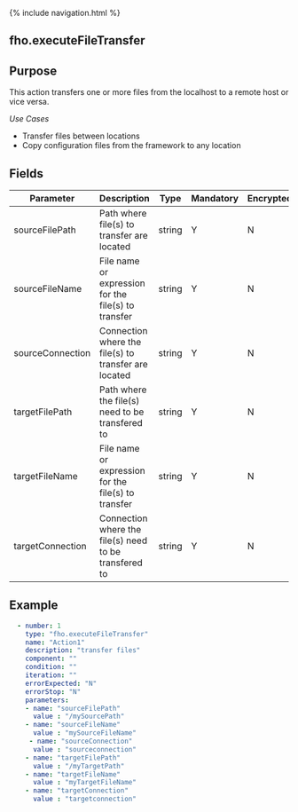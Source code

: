 {% include navigation.html %}
## fho.executeFileTransfer
## Purpose
This action transfers one or more files from the localhost to a remote host or vice versa.

*Use Cases*
* Transfer files between locations
* Copy configuration files from the framework to any location

## Fields

|Parameter|Description|Type|Mandatory|Encrypted|
|---------|-----------|----|---------|---------|
|sourceFilePath|Path where file(s) to transfer are located|string|Y|N|
|sourceFileName|File name or expression for the file(s) to transfer|string|Y|N|
|sourceConnection|Connection where the file(s) to transfer are located|string|Y|N|
|targetFilePath|Path where the file(s) need to be transfered to|string|Y|N|
|targetFileName|File name or expression for the file(s) to transfer|string|Y|N|
|targetConnection|Connection where the file(s) need to be transfered to|string|Y|N|


## Example
```yaml
  - number: 1
    type: "fho.executeFileTransfer"
    name: "Action1"
    description: "transfer files"
    component: ""
    condition: ""
    iteration: ""
    errorExpected: "N"
    errorStop: "N"
    parameters:
    - name: "sourceFilePath"
      value : "/mySourcePath"
    - name: "sourceFileName"
      value : "mySourceFileName"
     - name: "sourceConnection"
      value : "sourceconnection"
    - name: "targetFilePath"
      value : "/myTargetPath"
    - name: "targetFileName"
      value : "myTargetFileName"
    - name: "targetConnection"
      value : "targetconnection"
```
